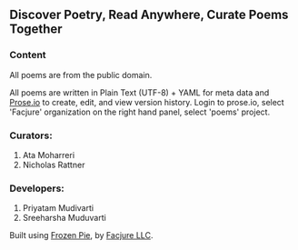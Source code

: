 ## Discover Poetry, Read Anywhere, Curate Poems Together

### Content
All poems are from the public domain.

All poems are written in Plain Text (UTF-8) + YAML for meta data and [Prose.io](http://www.prose.io) to create, edit, and view version history. Login to prose.io, select 'Facjure' organization on the right hand panel, select 'poems' project.

### Curators:

1. Ata Moharreri
2. Nicholas Rattner

### Developers:

1. Priyatam Mudivarti
2. Sreeharsha Muduvarti

Built using [Frozen Pie](https://github.com/Facjure/frozen-pie), by [Facjure LLC](http://www.facjure.com).
